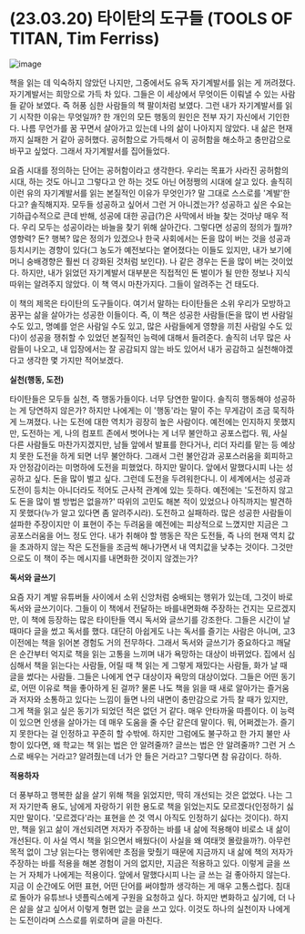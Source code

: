 # (23.03.20) 타이탄의 도구들 (TOOLS OF TITAN, Tim Ferriss)

![image](https://postfiles.pstatic.net/MjAyNTA0MDRfMjc0/MDAxNzQzNzYxMDQ0MzI1.0-0-0-0-0-0-0-0-0-0-0-0-0-0-0-0-0-0-0-0-0-0-0-0-0-0-0-0-0-0-0-0-0.png/image.png?type=w773)

책을 읽는 데 익숙하지 않았던 나지만, 그중에서도 유독 자기계발서를 읽는 게 꺼려졌다. 자기계발서는 희망으로 가득 차 있다. 그들은 이 세상에서 무엇이든 이뤄낼 수 있는 사람들 같아 보였다. 즉 허풍 심한 사람들의 책 팔이처럼 보였다. 그런 내가 자기계발서를 읽기 시작한 이유는 무엇일까? 한 개인의 모든 행동의 원인은 전부 자기 자신에서 기인한다. 나름 무언가를 꿈 꾸면서 살아가고 있는데 나의 삶이 나아지지 않았다. 내 삶은 현재까지 실패한 거 같아 공허했다. 공허함으로 가득해서 이 공허함을 해소하고 충만감으로 바꾸고 싶었다. 그래서 자기계발서를 집어들었다.

요즘 시대를 정의하는 단어는 공허함이라고 생각한다. 우리는 목표가 사라진 공허함의 시대, 하는 것도 아니고 그렇다고 안 하는 것도 아닌 어정쩡의 시대에 살고 있다. 솔직히 이런 유의 자기계발서를 읽는 본질적인 이유가 무엇인가? 말 그대로 스스로를 '계발'한다고? 솔직해지자. 모두들 성공하고 싶어서 그런 거 아니겠는가? 성공하고 싶은 수요는 기하급수적으로 큰데 반해, 성공에 대한 공급(?)은 사막에서 바늘 찾는 것마냥 매우 적다. 우리 모두는 성공이라는 바늘을 찾기 위해 살아간다. 그렇다면 성공의 정의가 뭘까? 영향력? 돈? 행복? 많은 정의가 있겠으나 한국 사회에서는 돈을 많이 버는 것을 성공과 등치시키는 경향이 있다(그 농도가 예전보다는 옅어졌다는 이들도 있지만, 내가 보기에 머니 숭배경향은 훨씬 더 강화된 것처럼 보인다). 나 같은 경우는 돈을 많이 버는 것이었다. 하지만, 내가 읽었던 자기계발서 대부분은 직접적인 돈 벌이가 될 만한 정보나 지식 따위는 알려주지 않았다. 이 책 역시 마찬가지다. 그들이 알려주는 건 태도다.

이 책의 제목은 타이탄의 도구들이다. 여기서 말하는 타이탄들은 소위 우리가 모방하고 꿈꾸는 삶을 살아가는 성공한 이들이다. 즉, 이 책은 성공한 사람들(돈을 많이 번 사람일 수도 있고, 명예를 얻은 사람일 수도 있고, 많은 사람들에게 영향을 끼친 사람일 수도 있다)이 성공을 쟁취할 수 있었던 본질적인 능력에 대해서 들려준다. 솔직히 너무 많은 사람들이 나오고, 내 입장에서는 잘 공감되지 않는 바도 있어서 내가 공감하고 실천해야겠다고 생각한 몇 가지만 적어보겠다.

**실천(행동, 도전)**

타이탄들은 모두들 실천, 즉 행동가들이다. 너무 당연한 말이다. 솔직히 행동해야 성공하는 게 당연하지 않은가? 하지만 나에게는 이 '행동'라는 말이 주는 무게감이 조금 묵직하게 느껴졌다. 나는 도전에 대한 역치가 굉장히 높은 사람이다. 예전에는 인지하지 못했지만, 도전하는 게, 나의 컴포트 존에서 벗어나는 게 너무 불안하고 공포스럽다. 뭐, 사실 다른 사람들도 마찬가지겠지만, 남들 앞에서 발표를 한다거나, 리더 자리를 맡는 등 예상치 못한 도전을 하게 되면 너무 불안하다. 그래서 그런 불안감과 공포스러움을 회피하고자 안정감이라는 미명하에 도전을 피했었다. 하지만 말이다. 앞에서 말했다시피 나는 성공하고 싶다. 돈을 많이 벌고 싶다. 그런데 도전을 두려워한다니. 이 세계에서는 성공과 도전이 등치는 아니더라도 적어도 근사적 관계에 있는 듯하다. 예전에는 '도전하지 않고도 돈을 많이 벌 방법은 없을까?' 따위의 고민도 해본 적이 있었으나 아직까지는 발견하지 못했다(누가 알고 있다면 좀 알려주시라). 도전하고 실패하라. 많은 성공한 사람들이 설파한 주장이지만 이 표현이 주는 두려움을 예전에는 피상적으로 느꼈지만 지금은 그 공포스러움을 어느 정도 안다. 내가 취해야 할 행동은 작은 도전들, 즉 나의 현재 역치 값을 초과하지 않는 작은 도전들을 조금씩 해나가면서 내 역치값을 낮추는 것이다. 그것만으로도 이 책이 주는 메시지를 내면화한 것이지 않겠는가?

**독서와 글쓰기**

요즘 자기 계발 유튜버들 사이에서 소위 신앙처럼 숭배되는 행위가 있는데, 그것이 바로 독서와 글쓰기이다. 그들이 이 책에서 전달하는 바를내면화해 주장하는 건지는 모르겠지만, 이 책에 등장하는 많은 타이탄들 역시 독서와 글쓰기를 강조한다. 그들은 시간이 날 때마다 글을 썼고 독서를 했다. 대단히 아쉽게도 나는 독서를 즐기는 사람은 아니며, 고3 이전에는 책을 읽어본 경험도 거의 전무하다. 그래서 독서와 글쓰기가 중요하다고 깨달은 순간부터 억지로 책을 읽는 고통을 느끼며 내가 욕망하는 대상이 바뀌었다. 집에서 심심해서 책을 읽는다는 사람들, 어릴 때 책 읽는 게 그렇게 재밌다는 사람들, 화가 날 때 글을 썼다는 사람들. 그들은 나에게 연구 대상이자 욕망의 대상이었다. 그들은 어떤 동기로, 어떤 이유로 책을 좋아하게 된 걸까? 물론 나도 책을 읽을 때 새로 알아가는 즐거움과 저자와 소통하고 있다는 느낌이 들면 나의 내면이 충만감으로 가득 찰 때가 있지만, 그게 책을 읽고 싶은 동기가 되었던 적은 없던 거 같다. 매우 안타까울 따름이다. 이 능력이 있으면 인생을 살아가는 데 매우 도움을 줄 수단 같은데 말이다. 뭐, 어쩌겠는가. 즐기지 못한다는 걸 인정하고 꾸준히 할 수밖에. 하지만 그럼에도 불구하고 한 가지 불만 사항이 있다면, 왜 학교는 책 읽는 법은 안 알려줄까? 글쓰는 법은 안 알려줄까? 그런 거 스스로 배우는 거라고? 알려줬는데 너가 안 들은 거라고? 그렇다면 참 유감이다. 하하.

**적용하자**

더 풍부하고 행복한 삶을 살기 위해 책을 읽었지만, 딱히 개선되는 것은 없었다. 나는 그저 자기만족 용도, 남에게 자랑하기 위한 용도로 책을 읽었는지도 모르겠다(인정하기 싫지만 말이다. '모르겠다'라는 표현을 쓴 것 역시 아직도 인정하기 싫다는 것이다). 하지만, 책을 읽고 삶이 개선되려면 저자가 주장하는 바를 내 삶에 적용해야 비로소 내 삶이 개선된다. 이 사실 역시 책을 읽으면서 배웠다(이 사실을 왜 여태껏 몰랐을까?). 아무런 목적 없이 그냥 읽는다는 행위에만 초점을 맞췄기 때문에 지금까지 내 삶에 책의 저자가 주장하는 바를 적용을 해본 경험이 거의 없지만, 지금은 적용하고 있다. 이렇게 글을 쓰는 거 자체가 나에게는 적용이다. 앞에서 말했다시피 나는 글 쓰는 걸 좋아하지 않는다. 지금 이 순간에도 어떤 표현, 어떤 단어를 써야할까 생각하는 게 매우 고통스럽다. 침대로 돌아가 유튜브나 넷플릭스에게 구원을 요청하고 싶다. 하지만 변화하고 싶기에, 더 나은 삶을 살고 싶어서 이렇게 형편 없는 글을 쓰고 있다. 이것도 하나의 실천이자 나에게는 도전이라며 스스로를 위로하며 글을 마친다.
